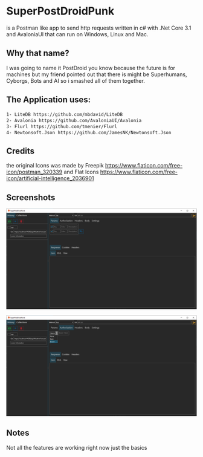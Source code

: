 # SuperPostDroidPunk
is a Postman like app to send http requests written in c# with .Net Core 3.1 and AvaloniaUI that can run on Windows, Linux and Mac.

## Why that name?

I was going to name it PostDroid you know because the future is for machines but my friend pointed out that there is might be Superhumans, Cyborgs, Bots and AI so i smashed all of them together.

## The Application uses:
	1- LiteDB https://github.com/mbdavid/LiteDB
	2- Avalonia https://github.com/AvaloniaUI/Avalonia
	3- Flurl https://github.com/tmenier/Flurl
	4- Newtonsoft.Json https://github.com/JamesNK/Newtonsoft.Json

## Credits
the original Icons was made by Freepik https://www.flaticon.com/free-icon/postman_320339 and Flat Icons https://www.flaticon.com/free-icon/artificial-intelligence_2036901
  
## Screenshots

![Alt text](Images/Annotation2020-04-01093559.png "Main Screen")

![Alt text](Images/Annotation2020-04-01093641.png "Main Screen Auth")

## Notes

Not all the features are working right now just the basics